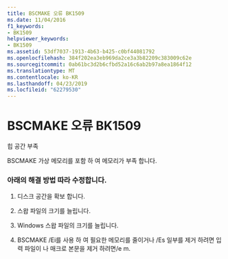 ```yaml
---
title: BSCMAKE 오류 BK1509
ms.date: 11/04/2016
f1_keywords:
- BK1509
helpviewer_keywords:
- BK1509
ms.assetid: 53df7037-1913-4b63-b425-c0bf44081792
ms.openlocfilehash: 384f202ea3eb969da2ce3a3b82209c383009c62e
ms.sourcegitcommit: 0ab61bc3d2b6cfbd52a16c6ab2b97a8ea1864f12
ms.translationtype: MT
ms.contentlocale: ko-KR
ms.lasthandoff: 04/23/2019
ms.locfileid: "62279530"
---
```

# <a name="bscmake-error-bk1509"></a>BSCMAKE 오류 BK1509

힙 공간 부족

BSCMAKE 가상 메모리를 포함 하 여 메모리가 부족 합니다.

### <a name="to-fix-by-using-the-following-possible-solutions"></a>아래의 해결 방법 따라 수정합니다.

1. 디스크 공간을 확보 합니다.

1. 스왑 파일의 크기를 늘립니다.

1. Windows 스왑 파일의 크기를 늘립니다.

1. BSCMAKE /Ei를 사용 하 여 필요한 메모리를 줄이거나 /Es 일부를 제거 하려면 입력 파일이 나 매크로 본문을 제거 하려면/e m.